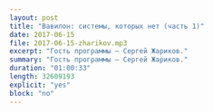 ```yaml
---
layout: post
title: "Вавилон: системы, которых нет (часть 1)"
date: 2017-06-15
file: 2017-06-15-zharikov.mp3
excerpt: "Гость программы — Сергей Жариков."
summary: "Гость программы — Сергей Жариков."
duration: "01:00:33"
length: 32609193
explicit: "yes"
block: "no"
---
```

